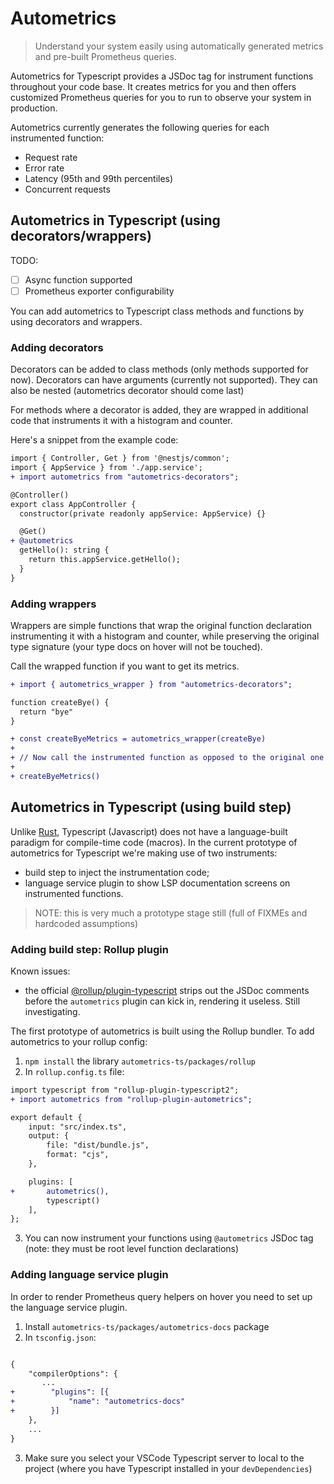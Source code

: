 # Autometrics

> Understand your system easily using automatically generated metrics and pre-built Prometheus queries.

Autometrics for Typescript provides a JSDoc tag for instrument functions throughout your code base.
It creates metrics for you and then offers customized Prometheus queries for you to run to observe your system in production.

Autometrics currently generates the following queries for each instrumented function:

- Request rate
- Error rate
- Latency (95th and 99th percentiles)
- Concurrent requests

## Autometrics in Typescript (using decorators/wrappers)

TODO:

- [ ] Async function supported
- [ ] Prometheus exporter configurability

You can add autometrics to Typescript class methods and functions by using decorators and wrappers.

### Adding decorators

Decorators can be added to class methods (only methods supported for now). Decorators can have arguments (currently not supported). They can also be nested (autometrics decorator should come last)

For methods where a decorator is added, they are wrapped in additional code that instruments it with a histogram and counter.

Here's a snippet from the example code:

```diff
import { Controller, Get } from '@nestjs/common';
import { AppService } from './app.service';
+ import autometrics from "autometrics-decorators";

@Controller()
export class AppController {
  constructor(private readonly appService: AppService) {}

  @Get()
+ @autometrics
  getHello(): string {
    return this.appService.getHello();
  }
}
```

### Adding wrappers

Wrappers are simple functions that wrap the original function declaration instrumenting it with a histogram and counter, while preserving the original type signature (your type docs on hover will not be touched).

Call the wrapped function if you want to get its metrics.

```diff
+ import { autometrics_wrapper } from "autometrics-decorators";

function createBye() {
  return "bye"
}

+ const createByeMetrics = autometrics_wrapper(createBye)
+
+ // Now call the instrumented function as opposed to the original one
+
+ createByeMetrics()
```

## Autometrics in Typescript (using build step)

Unlike [Rust](github.com/fiberplane/autometrics-rs), Typescript (Javascript) does not have a language-built paradigm for compile-time code (macros). In the current prototype of autometrics for Typescript we're making use of two instruments:

- build step to inject the instrumentation code;
- language service plugin to show LSP documentation screens on instrumented functions.

> NOTE: this is very much a prototype stage still (full of FIXMEs and hardcoded assumptions)

### Adding build step: Rollup plugin

Known issues:

- the official [@rollup/plugin-typescript](https://www.npmjs.com/package/@rollup/plugin-typescript) strips out the JSDoc comments before the `autometrics` plugin can kick in, rendering it useless. Still investigating.

The first prototype of autometrics is built using the Rollup bundler. To add autometrics to your rollup config:

1. `npm install` the library `autometrics-ts/packages/rollup`
2. In `rollup.config.ts` file:

```diff
import typescript from "rollup-plugin-typescript2";
+ import autometrics from "rollup-plugin-autometrics";

export default {
	input: "src/index.ts",
	output: {
		file: "dist/bundle.js",
		format: "cjs",
	},

	plugins: [
+		autometrics(),
		typescript()
	],
};

```

3. You can now instrument your functions using `@autometrics` JSDoc tag (note: they must be root level function declarations)

### Adding language service plugin

In order to render Prometheus query helpers on hover you need to set up the language service plugin.

1. Install `autometrics-ts/packages/autometrics-docs` package
2. In `tsconfig.json`:

```diff

{
    "compilerOptions": {
       ...
+        "plugins": [{
+            "name": "autometrics-docs"
+        }]
    },
	...
}

```

3. Make sure you select your VSCode Typescript server to local to the project (where you have Typescript installed in your `devDependencies`)
